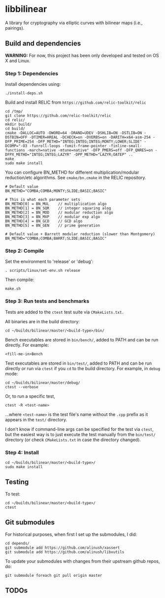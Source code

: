 # libbilinear

A library for cryptography via elliptic curves with bilinear maps (i.e., pairings).

## Build and dependencies

**WARNING:** For now, this project has been only developed and tested on OS X and Linux.

### Step 1: Dependencies

Install dependencies using:

    ./install-deps.sh

Build and install RELIC from `https://github.com/relic-toolkit/relic`

    cd /tmp/
    git clone https://github.com/relic-toolkit/relic
    cd relic/
    mkdir build/
    cd build/
    cmake -DALLOC=AUTO -DWORD=64 -DRAND=UDEV -DSHLIB=ON -DSTLIB=ON -DSTBIN=OFF -DTIMER=HREAL -DCHECK=on -DVERBS=on -DARITH=x64-asm-254 -DFP_PRIME=254 -DFP_METHD="INTEG;INTEG;INTEG;MONTY;LOWER;SLIDE" -DCOMP="-O3 -funroll-loops -fomit-frame-pointer -finline-small-functions -march=native -mtune=native" -DFP_PMERS=off -DFP_QNRES=on -DFPX_METHD="INTEG;INTEG;LAZYR" -DPP_METHD="LAZYR;OATEP" ..
    make
    sudo make install

You can configure BN_METHD for different multiplication/modular reduction/etc algorithms. See `cmake/bn.cmake` in the RELIC repository.

    # Default value
    BN_METHD="COMBA;COMBA;MONTY;SLIDE;BASIC;BASIC"

    # This is what each parameter sets
    BN_METHD[0] = BN_MUL    // multiplication algo
    BN_METHD[1] = BN_SQR    // integer squaring alog
    BN_METHD[2] = BN_MOD    // modular reduction algo
    BN_METHD[3] = BN_MXP    // modular exp algo
    BN_METHD[4] = BN_GCD    // GCD algo
    BN_METHD[5] = BN_GEN    // prime generation

    # Default value + Barrett modular reduction (slower than Montgomery) 
    BN_METHD="COMBA;COMBA;BARRT;SLIDE;BASIC;BASIC"

### Step 2: Compile

Set the environment to 'release' or 'debug':
    
    . scripts/linux/set-env.sh release

Then compile:

    make.sh

### Step 3: Run tests and benchmarks

Tests are added to the `ctest` test suite via `CMakeLists.txt.`

All binaries are in the build directory:

    cd ~/builds/bilinear/master/<build-type>/bin/

Bench executables are stored in `bin/bench/`, added to PATH and can be run directly. For example:

    <fill-me-in>Bench

Test executables are stored in `bin/test/`, added to PATH and can be run directly or run via `ctest` if you `cd` to the build directory.
For example, in `debug` mode:

    cd ~/builds/bilinear/master/debug/
    ctest --verbose

Or, to run a specific test, 
    
    ctest -R <test-name>

...where `<test-name>` is the test file's name without the `.cpp` prefix as it appears in the `test/` directory.

I don't know if command-line args can be specified for the test via `ctest`, but the easiest way is to just execute the test manually from the `bin/test/` directory (or check `CMakeLists.txt` in case the directory changed).

### Step 4: Install

    cd ~/builds/bilinear/master/<build-type>/
    sudo make install

## Testing

To test:

    cd ~/builds/bilinear/master/<build-type>/
    ctest

## Git submodules

For historical purposes, when first I set up the submodules, I did:
    
    cd depends/
    git submodule add https://github.com/alinush/xassert 
    git submodule add https://github.com/alinush/libxutils

To update your submodules with changes from their upstream github repos, do:

    git submodule foreach git pull origin master

## TODOs

